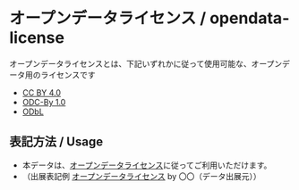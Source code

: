 # オープンデータライセンス / opendata-license

オープンデータライセンスとは、下記いずれかに従って使用可能な、オープンデータ用のライセンスです

- [CC BY 4.0](https://creativecommons.org/licenses/by/4.0/)
- [ODC-By 1.0](https://opendatacommons.org/licenses/by/1-0/)
- [ODbL](https://opendatacommons.org/licenses/odbl/)

## 表記方法 / Usage

- 本データは、[オープンデータライセンス](https://github.com/code4fukui/opendata-license/)に従ってご利用いただけます。
- （出展表記例 [オープンデータライセンス](https://github.com/code4fukui/opendata-license/) by 〇〇（データ出展元））
